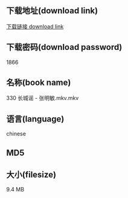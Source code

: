 ## 下载地址(download link)
[下载链接 download link](https://voluble-croquembouche-d321dc.netlify.app/?s=330+%E9%95%BF%E5%9F%8E%E8%B0%A3+-+%E5%BC%A0%E6%98%8E%E6%95%8F.mkv)

## 下载密码(download password)
1866

## 名称(book name)
330 长城谣 - 张明敏.mkv.mkv

## 语言(language)
chinese

## MD5


## 大小(filesize)
9.4 MB
